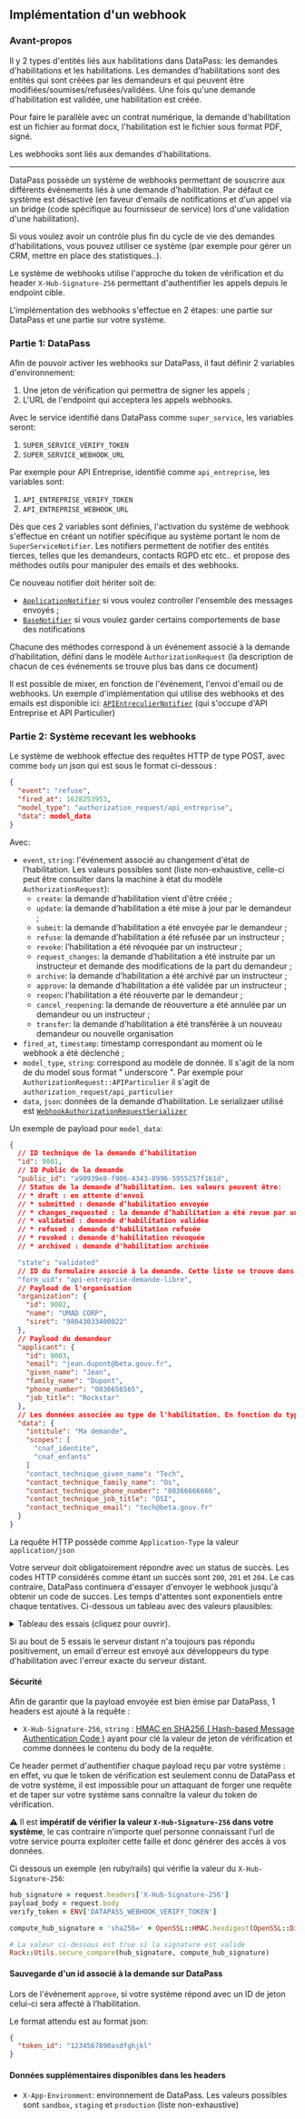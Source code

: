 ## Implémentation d'un webhook

### Avant-propos

Il y 2 types d'entités liés aux habilitations dans DataPass: les demandes
d'habilitations et les habilitations. Les demandes d'habilitations sont des
entités qui sont créées par les demandeurs et qui peuvent être
modifiées/soumises/refusées/validées. Une fois qu'une demande d'habilitation est
validée, une habilitation est créée.

Pour faire le parallèle avec un contrat numérique, la demande d'habilitation est
un fichier au format docx, l'habilitation est le fichier sous format PDF, signé.

Les webhooks sont liés aux demandes d'habilitations.

---

DataPass possède un système de webhooks permettant de souscrire aux différents
événements liés à une demande d'habilitation. Par défaut ce système est désactivé (en faveur
d'emails de notifications et d'un appel via un bridge (code spécifique au
fournisseur de service) lors d'une validation d'une habilitation).

Si vous voulez avoir un contrôle plus fin du cycle de vie des demandes d'habilitations, vous
pouvez utiliser ce système (par exemple pour gérer un CRM, mettre en place des
statistiques..).

Le système de webhooks utilise l'approche du token de vérification et du header
`X-Hub-Signature-256` permettant d'authentifier les appels depuis le endpoint cible.

L'implémentation des webhooks s'effectue en 2 étapes: une partie sur DataPass et
une partie sur votre système.

### Partie 1: DataPass

Afin de pouvoir activer les webhooks sur DataPass, il faut définir 2 variables
d'environnement:

1. Une jeton de vérification qui permettra de signer les appels ;
2. L'URL de l'endpoint qui acceptera les appels webhooks.

Avec le service identifié dans DataPass comme `super_service`, les variables
seront:

1. `SUPER_SERVICE_VERIFY_TOKEN`
1. `SUPER_SERVICE_WEBHOOK_URL`

Par exemple pour API Entreprise, identifié comme `api_entreprise`, les variables
sont:

1. `API_ENTREPRISE_VERIFY_TOKEN`
1. `API_ENTREPRISE_WEBHOOK_URL`

Dès que ces 2 variables sont définies, l'activation du système de webhook
s'effectue en créant un notifier spécifique au système portant le nom de
`SuperServiceNotifier`. Les notifiers permettent de notifier des entités
tierces, telles que les demandeurs, contacts RGPD etc etc.. et propose des
méthodes outils pour manipuler des emails et des webhooks.

Ce nouveau notifier doit hériter soit de:

* [`ApplicationNotifier`](../app/notifiers/application_notifier.rb) si vous
    voulez controller l'ensemble des messages envoyés ;
* [`BaseNotifier`](../app/notifiers/base_notifier.rb) si vous voulez garder
    certains comportements de base des notifications

Chacune des méthodes correspond à un événement associé à la demande d’habilitation,
défini dans le modèle `AuthorizationRequest` (la description de chacun de ces événements
se trouve plus bas dans ce document)

Il est possible de mixer, en fonction de l'événement, l'envoi d'email ou de
webhooks. Un exemple d'implémentation qui utilise des webhooks et des emails
est disponible ici:
[`APIEntreculierNotifier`](../app/notifiers/api_entreculier_notifier.rb) (qui
s'occupe d'API Entreprise et API Particulier)

### Partie 2: Système recevant les webhooks

Le système de webhook effectue des requêtes HTTP de type POST, avec comme `body`
un json qui est sous le format ci-dessous :

```json
{
  "event": "refuse",
  "fired_at": 1628253953,
  "model_type": "authorization_request/api_entreprise",
  "data": model_data
}
```

Avec:

- `event`, `string`: l'événement associé au changement d'état de l’habilitation.
  Les valeurs possibles sont (liste non-exhaustive, celle-ci peut être consulter
  dans la machine à état du modèle `AuthorizationRequest`):
  - `create`: la demande d’habilitation vient d'être créée ;
  - `update`: la demande d’habilitation a été mise à jour par le demandeur ;
  - `submit`: la demande d’habilitation a été envoyée par le demandeur ;
  - `refuse`: la demande d’habilitation a été refusée par un instructeur ;
  - `revoke`: l’habilitation a été révoquée par un instructeur ;
  - `request_changes`: la demande d’habilitation a été instruite par un instructeur et
    demande des modifications de la part du demandeur ;
  - `archive`: la demande d’habilitation a été archivé par un instructeur ;
  - `approve`: la demande d’habilitation a été validée par un instructeur ;
  - `reopen`: l'habilitation a été réouverte par le demandeur ;
  - `cancel_reopening`: la demande de réouverture a été annulée par un demandeur
      ou un instructeur ;
  - `transfer`: la demande d'habilitation a été transférée à un nouveau
      demandeur ou nouvelle organisation
- `fired_at`, `timestamp`: timestamp correspondant au moment où le webhook a été
  déclenché ;
- `model_type`, `string`: correspond au modèle de donnée. Il s'agit de la nom de
    du model sous format " underscore ". Par exemple pour
    `AuthorizationRequest::APIParticulier` il s'agit de `authorization_request/api_particulier`
- `data`, `json`: données de la demande d’habilitation. Le serializaer utilisé est [`WebhookAuthorizationRequestSerializer`](../app/serializers/webhook_authorization_request_serializer.rb)

Un exemple de payload pour `model_data`:

```json
{
  // ID technique de la demande d’habilitation
  "id": 9001,
  // ID Public de la demande
  "public_id": "a90939e8-f906-4343-8996-5955257f161d",
  // Status de la demande d’habilitation. Les valeurs peuvent être:
  // * draft : en attente d'envoi
  // * submitted : demande d’habilitation envoyée
  // * changes_requested : la demande d’habilitation a été revue par un instructeur et demande des modifications
  // * validated : demande d'habilitation validée
  // * refused : demande d'habilitation refusée
  // * revoked : demande d'habilitation révoquée
  // * archived : demande d'habilitation archivée

  "state": "validated"
  // ID du formulaire associé à la demande. Cette liste se trouve dans config/authorization_request_forms/
  "form_uid": "api-entreprise-demande-libre",
  // Payload de l'organisation
  "organization": {
    "id": 9002,
    "name": "UMAD CORP",
    "siret": "98043033400022"
  },
  // Payload du demandeur
  "applicant": {
    "id": 9003,
    "email": "jean.dupont@beta.gouv.fr",
    "given_name": "Jean",
    "family_name": "Dupont",
    "phone_number": "0836656565",
    "job_title": "Rockstar"
  },
  // Les données associée au type de l'habilitation. En fonction du type les clés varient. Un exemple est donnée ci-dessous avec des clés possibles
  "data": {
    "intitule": "Ma demande",
    "scopes": [
      "cnaf_identite",
      "cnaf_enfants"
    ]
    "contact_technique_given_name": "Tech",
    "contact_technique_family_name": "Os",
    "contact_technique_phone_number": "08366666666",
    "contact_technique_job_title": "DSI",
    "contact_technique_email": "tech@beta.gouv.fr"
  }
}
```

La requête HTTP possède comme `Application-Type` la valeur
`application/json`

Votre serveur doit obligatoirement répondre avec un status de succès. Les codes
HTTP considérés comme étant un succès sont `200`, `201` et `204`. Le cas
contraire, DataPass continuera d'essayer d'envoyer le webhook jusqu'à obtenir
un code de succes. Les temps d'attentes sont exponentiels entre chaque
tentatives. Ci-dessous un tableau avec des valeurs plausibles:

<details>
<summary>Tableau des essais (cliquez pour ouvrir).</summary>
<pre>
 # | Prochain essai     | Temps d'attente total
 -------------------------------------------
 1 |       0d 0h 0m 20s |       0d 0h 0m 20s
 2 |       0d 0h 0m 26s |       0d 0h 0m 46s
 3 |       0d 0h 0m 46s |       0d 0h 1m 32s
 4 |       0d 0h 1m 56s |       0d 0h 3m 28s
 5 |       0d 0h 4m 56s |       0d 0h 8m 24s
 6 |      0d 0h 11m 10s |      0d 0h 19m 34s
 7 |      0d 0h 22m 26s |       0d 0h 42m 0s
 8 |      0d 0h 40m 56s |      0d 1h 22m 56s
 9 |       0d 1h 9m 16s |      0d 2h 32m 12s
10 |      0d 1h 50m 26s |      0d 4h 22m 38s
11 |      0d 2h 47m 50s |      0d 7h 10m 28s
12 |       0d 4h 5m 16s |     0d 11h 15m 44s
13 |      0d 5h 46m 56s |      0d 17h 2m 40s
14 |      0d 7h 57m 26s |        1d 1h 0m 6s
15 |     0d 10h 41m 46s |     1d 11h 41m 52s
16 |      0d 14h 5m 20s |      2d 1h 47m 12s
17 |     0d 18h 13m 56s |       2d 20h 1m 8s
18 |     0d 23h 13m 46s |     3d 19h 14m 54s
19 |      1d 5h 11m 26s |      5d 0h 26m 20s
20 |     1d 12h 13m 56s |     6d 12h 40m 16s
21 |     1d 20h 28m 40s |       8d 9h 8m 56s
22 |       2d 6h 3m 26s |    10d 15h 12m 22s
23 |      2d 17h 6m 26s |     13d 8h 18m 48s
24 |      3d 5h 46m 16s |      16d 14h 5m 4s
25 |     3d 20h 11m 56s |     20d 10h 17m 0s
</pre>
</details>

Si au bout de 5 essais le serveur distant n'a toujours pas répondu positivement,
un email d'erreur est envoyé aux développeurs du type d'habilitation avec
l'erreur exacte du serveur distant.

#### Sécurité

Afin de garantir que la payload envoyée est bien émise par
DataPass, 1 headers est ajouté à la requête :

- `X-Hub-Signature-256`, `string` : [HMAC en SHA256 ( Hash-based Message Authentication Code
  )](https://fr.wikipedia.org/wiki/HMAC) ayant pour clé la valeur de jeton de
  vérification et comme données le contenu du body de la requête.

Ce header permet d'authentifier chaque payload reçu par votre
système : en effet, vu que le token de vérification est seulement connu de
DataPass et de votre système, il est impossible pour un attaquant de forger une
requête et de taper sur votre système sans connaître la valeur du token de
vérification.

⚠️ Il est **impératif de vérifier la valeur `X-Hub-Signature-256` dans votre système**, le cas contraire n'importe
quel personne connaissant l'url de votre service pourra exploiter cette faille
et donc générer des accès à vos données.

Ci dessous un exemple (en ruby/rails) qui vérifie la valeur du `X-Hub-Signature-256`:

```ruby
hub_signature = request.headers['X-Hub-Signature-256']
payload_body = request.body
verify_token = ENV['DATAPASS_WEBHOOK_VERIFY_TOKEN']

compute_hub_signature = 'sha256=' + OpenSSL::HMAC.hexdigest(OpenSSL::Digest.new('sha256'), verify_token, payload_body)

# La valeur ci-dessous est true si la signature est valide
Rack::Utils.secure_compare(hub_signature, compute_hub_signature)
```

#### Sauvegarde d'un id associé à la demande sur DataPass

Lors de l'événement `approve`, si votre système répond avec un ID de jeton
celui-ci sera affecté à l’habilitation.

Le format attendu est au format json:

```json
{
  "token_id": "1234567890asdfghjkl"
}
```

#### Données supplémentaires disponibles dans les headers

* `X-App-Environment`: environnement de DataPass. Les valeurs possibles sont
  `sandbox`, `staging` et `production` (liste non-exhaustive)
